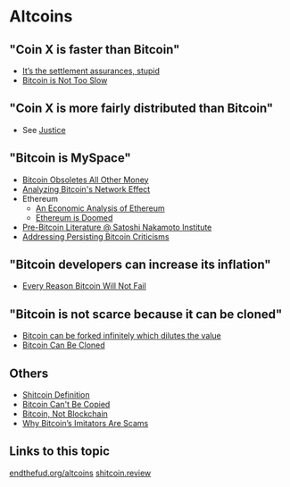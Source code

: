# Altcoins


## "Coin X is faster than Bitcoin"
  * [It’s the settlement assurances, stupid](https://medium.com/@nic__carter/its-the-settlement-assurances-stupid-5dcd1c3f4e41)
  * [Bitcoin is Not Too Slow](https://nakamotoinstitute.org/mempool/bitcoin-is-not-too-slow/)
## "Coin X is more fairly distributed than Bitcoin"
  * See [Justice](#justice)
## "Bitcoin is MySpace"
  * [Bitcoin Obsoletes All Other Money](https://nakamotoinstitute.org/mempool/bitcoin-obsoletes-all-other-money/)
  * [Analyzing Bitcoin's Network Effect](https://www.lynalden.com/bitcoins-network-effect/)
  * Ethereum
    * [An Economic Analysis of Ethereum](https://www.lynalden.com/ethereum-analysis/)
    * [Ethereum is Doomed](https://nakamotoinstitute.org/mempool/ethereum-is-doomed/)
  * [Pre-Bitcoin Literature @ Satoshi Nakamoto Institute](https://nakamotoinstitute.org/literature/)
  * [Addressing Persisting Bitcoin Criticisms](https://www.fidelitydigitalassets.com/articles/addressing-bitcoin-criticisms)
## "Bitcoin developers can increase its inflation"
  * [Every Reason Bitcoin Will Not Fail](https://safehodl.github.io/failure/#scarcity-can-be-changed)
## "Bitcoin is not scarce because it can be cloned"
  * [Bitcoin can be forked infinitely which dilutes the value](https://safehodl.github.io/failure/#can-be-forked-infinitely)
  * [Bitcoin Can Be Cloned](https://casebitcoin.com/critiques/bitcoin-can-be-cloned)

## Others
* [Shitcoin Definition](https://github.com/libbitcoin/libbitcoin-system/wiki/Shitcoin-Definition)
* [Bitcoin Can't Be Copied](https://nakamotoinstitute.org/mempool/bitcoin-cant-be-copied/)
* [Bitcoin, Not Blockchain](https://nakamotoinstitute.org/mempool/bitcoin-not-blockchain/)
* [Why Bitcoin’s Imitators Are Scams](https://tomerstrolight.medium.com/why-bitcoins-imitators-are-scams-e38fab4c78ba)

## Links to this topic

[endthefud.org/altcoins](https://endthefud.org/altcoins) [shitcoin.review](https://shitcoin.review)
